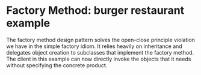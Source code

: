 # Factory Method: burger restaurant example

The factory method design pattern solves the open-close principle violation we have in the simple factory idiom. It relies heavily on inheritance and delegates object creation to subclasses that implement the factory method. The client in this example can now directly invoke the objects that it needs without specifying the concrete product.